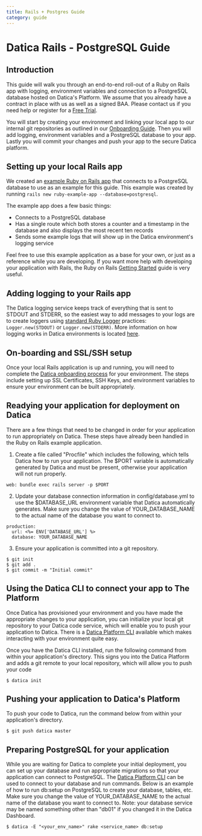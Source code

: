 ```yaml
---
title: Rails + Postgres Guide
category: guide
---
```


# Datica Rails - PostgreSQL Guide

## Introduction
This guide will walk you through an end-to-end roll-out of a Ruby on Rails app with logging, environment variables and connection to a PostgreSQL database hosted on Datica's Platform. We assume that you already have a contract in place with us as well as a signed BAA. Please contact us if you need help or register for a [Free Trial][4].

You will start by creating your environment and linking your local app to our internal git repositories as outlined in our [Onboarding Guide][1]. Then you will add logging, environment variables and a PostgreSQL database to your app. Lastly you will commit your changes and push your app to the secure Datica platform.

## Setting up your local Rails app
We created an [example Ruby on Rails app][3] that connects to a PostgreSQL database to use as an example for this guide. This example was created by running `rails new ruby-example-app --database=postgresql`.

The example app does a few basic things:

- Connects to a PostgreSQL database
- Has a single route which both stores a counter and a timestamp in the database and also displays the most recent ten records
- Sends some example logs that will show up in the Datica environment's logging service

Feel free to use this example application as a base for your own, or just as a reference while you are developing. If you want more help with developing your application with Rails, the Ruby on Rails [Getting Started][7] guide is very useful.

## Adding logging to your Rails app
The Datica logging service keeps track of everything that is sent to STDOUT and STDERR, so the easiest way to add messages to your logs are to create loggers using [standard Ruby Logger][6] practices: `Logger.new(STDOUT)` or `Logger.new(STDERR)`. More information on how logging works in Datica environments is located [here][5].

## On-boarding and SSL/SSH setup
Once your local Rails application is up and running, you will need to complete the [Datica onboarding process][1] for your environment. The steps include setting up SSL Certificates, SSH Keys, and environment variables to ensure your environment can be built appropriately.

## Readying your application for deployment on Datica
There are a few things that need to be changed in order for your application to run appropriately on Datica. These steps have already been handled in the Ruby on Rails example application.

1. Create a file called "Procfile" which includes the following, which tells Datica how to run your application. The $PORT variable is automatically generated by Datica and must be present, otherwise your application will not run properly.

```
web: bundle exec rails server -p $PORT
```

2. Update your database connection information in config/database.yml to use the $DATABASE_URL environment variable that Datica automatically generates. Make sure you change the value of YOUR_DATABASE_NAME to the actual name of the database you want to connect to.

```
production:
  url: <%= ENV['DATABASE_URL'] %>
  database: YOUR_DATABASE_NAME
```

3. Ensure your application is committed into a git repository.

```
$ git init
$ git add .
$ git commit -m "Initial commit"
```

## Using the Datica CLI to connect your app to The Platform
Once Datica has provisioned your environment and you have made the appropriate changes to your application, you can initialize your local git repository to your Datica code service, which will enable you to push your application to Datica. There is a [Datica Platform CLI][8] available which makes interacting with your environment quite easy.

Once you have the Datica CLI installed, run the following command from within your application's directory. This signs you into the Datica Platform and adds a git remote to your local repository, which will allow you to push your code

```
$ datica init
```

## Pushing your application to Datica's Platform

To push your code to Datica, run the command below from within your application's directory.

```
$ git push datica master
```

## Preparing PostgreSQL for your application
While you are waiting for Datica to complete your initial deployment, you can set up your database and run appropriate migrations so that your application can connect to PostgreSQL. The [Datica Platform CLI][8] can be used to connect to your database and run commands. Below is an example of how to run db:setup on PostgreSQL to create your database, tables, etc. Make sure you change the value of YOUR_DATABASE_NAME to the actual name of the database you want to connect to. Note: your database service may be named something other than "db01" if you changed it in the Datica Dashboard.

```
$ datica -E "<your_env_name>" rake <service_name> db:setup
```

[1]: /compliant-cloud/getting-started 	"Getting Started Guide"
[2]: /compliant-cloud/cli-reference 	"CLI Reference"
[3]: https://github.com/catalyzeio/ruby-example-app 	"Ruby Example App"
[4]: https://datica.com/signup 	"Free Trial"
[5]: /compliant-cloud/articles/guides/application-logging/ "Logging"
[6]: http://ruby-doc.org/stdlib-1.9.3/libdoc/logger/rdoc/Logger.html "Ruby Logger"
[7]: http://guides.rubyonrails.org/getting_started.html "Ruby on Rails Getting Started"
[8]: https://github.com/daticahealth/cli "Datica Platform CLI"
